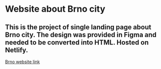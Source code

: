 # Website about Brno city
## This is the project of single landing page about Brno city. The design was provided in Figma and needed to be converted into HTML. Hosted on Netlify.
[Brno website link](https://maria-sharova-travel.netlify.app/)
